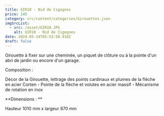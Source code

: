 ```yaml
---
title: GIR10 - Nid de Cigognes
price: 145
category: src/content/categories/Girouettes.json
imgSrcList:
  - src: /asset/GIR10.JPG
    alt: GIR10 - Nid de Cigognes
date: 2024-05-24T05:53:58.910Z
draft: false
---
```


Girouette à fixer sur une cheminée, un piquet de clôture ou à la pointe d'un abri de jardin ou encore d'un garage. 

Composition : 

Décor de la Girouette, lettrage des points cardinaux et plumes de la flèche en acier Corten - Pointe de la flèche et volutes en acier massif - Mécanisme de rotation en inox

**Dimensions : **

Hauteur 1010 mm x largeur 870 mm
